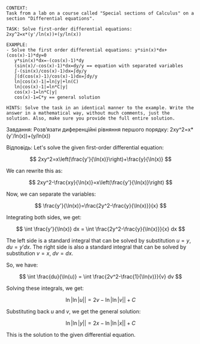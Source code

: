 ```
CONTEXT:
Task from a lab on a course called "Special sections of Calculus" on a section "Differential equations".

TASK: Solve first-order differential equations:
2xy^2=x*(y'/ln(x))+(y/ln(x))

EXAMPLE:
- Solve the first order differential equations: y*sin(x)*dx+(cos(x)-1)*dy=0
   y*sin(x)*dx=-(cos(x)-1)*dy
   (sin(x)/-cos(x)-1)*dx=dy/y == equation with separated variables
   ∫-(sin(x)/cos(x)-1)dx=∫dy/y
   ∫(d(cos(x)-1)/cos(x)-1)dx=∫dy/y
   ln|cos(x)-1|=ln|y|+ln(C)
   ln|cos(x)-1|=ln*C|y|
   cos(x)-1=ln*C|y|
   cos(x)-1=C*y == general solution

HINTS: Solve the task in an identical manner to the example. Write the answer in a mathematical way, without much comments, just the solution. Also, make sure you provide the full entire solution.
```

Завдання:
Розв’язати диференційні рівняння першого порядку: 2xy^2=x\*(y'/ln(x))+(y/ln(x))

Відповідь:
Let's solve the given first-order differential equation:

$$ 2xy^2=x\left(\frac{y'}{\ln(x)}\right)+\frac{y}{\ln(x)} $$

We can rewrite this as:

$$ 2xy^2-\frac{xy}{\ln(x)}=x\left(\frac{y'}{\ln(x)}\right) $$

Now, we can separate the variables:

$$ \frac{y'}{\ln(x)}=\frac{2y^2-\frac{y}{\ln(x)}}{x} $$

Integrating both sides, we get:

$$ \int \frac{y'}{\ln(x)} dx = \int \frac{2y^2-\frac{y}{\ln(x)}}{x} dx $$

The left side is a standard integral that can be solved by substitution $u=y$, $du=y'dx$. The right side is also a standard integral that can be solved by substitution $v=x$, $dv=dx$.

So, we have:

$$ \int \frac{du}{\ln(u)} = \int \frac{2v^2-\frac{1}{\ln(v)}}{v} dv $$

Solving these integrals, we get:

$$ \ln|\ln|u|| = 2v - \ln|\ln|v|| + C $$

Substituting back $u$ and $v$, we get the general solution:

$$ \ln|\ln|y|| = 2x - \ln|\ln|x|| + C $$

This is the solution to the given differential equation.

